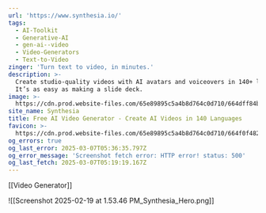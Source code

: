 ```yaml
---
url: 'https://www.synthesia.io/'
tags:
  - AI-Toolkit
  - Generative-AI
  - gen-ai--video
  - Video-Generators
  - Text-to-Video
zinger: 'Turn text to video, in minutes.'
description: >-
  Create studio-quality videos with AI avatars and voiceovers in 140+ languages.
  It’s as easy as making a slide deck.
image: >-
  https://cdn.prod.website-files.com/65e89895c5a4b8d764c0d710/664dff84b972812764843b0f_NEW_OG.gif
site_name: Synthesia
title: Free AI Video Generator - Create AI Videos in 140 Languages
favicon: >-
  https://cdn.prod.website-files.com/65e89895c5a4b8d764c0d710/664f0f482fa5a4d527d892bc_Favicon-Web-Security%201.png
og_errors: true
og_last_error: 2025-03-07T05:36:35.797Z
og_error_message: 'Screenshot fetch error: HTTP error! status: 500'
og_last_fetch: 2025-03-07T05:19:19.167Z
---
```

[[Video Generator]]

![[Screenshot 2025-02-19 at 1.53.46 PM_Synthesia_Hero.png]]
